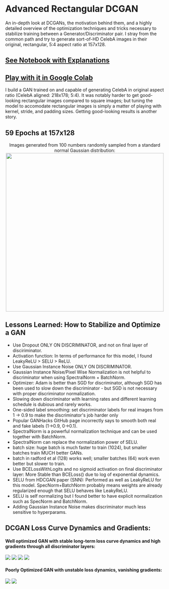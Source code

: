 # Advanced Rectangular DCGAN 
An in-depth look at DCGANs, the motivation behind them, and a highly detailed overview of the optimization techniques and tricks necessary to stabilize training between a Generator/Discriminator pair. I stray from the common path and try to generate sort-of-HD CelebA images in their original, rectangular, 5:4 aspect ratio at 157x128. 

## [See Notebook with Explanations](https://nbviewer.jupyter.org/github/IliaZenkov/DCGAN-advanced-rectangular/blob/main/notebooks/DCGAN_rectangle_advanced.ipynb)
## [Play with it in Google Colab](https://colab.research.google.com/drive/1x2YM4UELhQtiutyYEkIb1cKlV5KZXPpd?usp=sharing)

I build a GAN trained on and capable of generating CelebA in original aspect ratio (CelebA aligned: 218x178; 5:4).
It was notably harder to get good-looking rectangular images compared to square images; but tuning the model to accomodate rectangular images is simply a matter of playing with kernel, stride, and padding sizes. Getting good-looking results is another story. 

## 59 Epochs at 157x128
<p align="center">
Images generated from 100 numbers randomly sampled from a standard normal Gaussian distribution:

<img src="generated_images/007459.jpg" height=500 width=500>
</p>

## Lessons Learned: How to Stabilize and Optimize a GAN
- Use Dropout ONLY ON DISCRIMINATOR, and not on final layer of disciriminator. 
- Activation function: In terms of performance for this model, I found LeakyReLU > SELU > ReLU.
- Use Gaussian Instance Noise ONLY ON DISCRIMINATOR.
- Gaussian Instance Noise/Pixel Wise Normalization is not helpful to discriminator when using SpectralNorm + BatchNorm.
- Optimizer: Adam is better than SGD for discriminator, although SGD has been used to slow down the discriminator - but SGD is not necessary with proper discriminator normalization.
- Slowing down discriminator with learning rates and different learning schedule is dubious and rarely works.
- One-sided label smoothing: set discriminator labels for real images from 1 -> 0.9 to make the discriminator's job harder only
- Popular GANHacks GitHub page incorrectly says to smooth both real and fake labels (1->0.9, 0->0.1).
- SpectralNorm is a powerful normalization technique and can be used together with BatchNorm.
- SpectralNorm can replace the normalization power of SELU. 
- batch size: huge batch is much faster to train (1024), but smaller batches train MUCH better GANs.
- batch in radford et al (128) works well; smaller batches (64) work even better but slower to train.
- Use BCELossWithLogits and no sigmoid activation on final discriminator layer: More Stable than BCELoss() due to log of exponential dynamics.
- SELU from HDCGAN paper (SNN): Performed as well as LeakyReLU for this model. SpecNorm+BatchNorm probably means weights are already regularized enough that SELU behaves like LeakyReLU. 
- SELU is self normalizing but I found better to have explicit normalization such as SpecNorm and BatchNorm.
- Adding Gaussian Instance Noise makes discriminator much less sensitive to hyperparams.

## DCGAN Loss Curve Dynamics and Gradients:
#### Well optimized GAN with stable long-term loss curve dynamics and high gradients through all discriminator layers:
<img src="reports/good loss dynamics relu.GIF">
<img src="reports/perfect fake to real loss.GIF">
<img src="reports/DCGAN_loss1.GIF">
<img src="reports/good gradient.GIF">

#### Poorly Optimized GAN with unstable loss dynamics, vanishing gradients:
<img src="reports/unstable losses_bad gradients.GIF">
<img src="reports/super low gradient.GIF">

